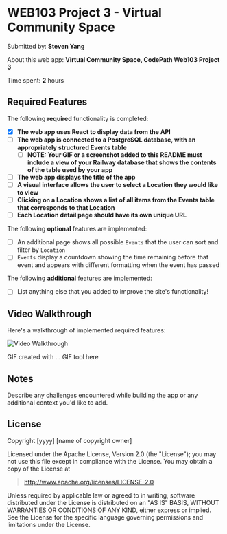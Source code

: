 # WEB103 Project 3 - Virtual Community Space

Submitted by: **Steven Yang**

About this web app: **Virtual Community Space, CodePath Web103 Project 3**

Time spent: **2** hours

## Required Features

The following **required** functionality is completed:

<!-- Make sure to check off completed functionality below -->

-   [x] **The web app uses React to display data from the API**
-   [ ] **The web app is connected to a PostgreSQL database, with an appropriately structured Events table**
    -   [ ] **NOTE: Your GIF or a screenshot added to this README must include a view of your Railway database that shows the contents of the table used by your app**
-   [ ] **The web app displays the title of the app**
-   [ ] **A visual interface allows the user to select a Location they would like to view**
-   [ ] **Clicking on a Location shows a list of all items from the Events table that corresponds to that Location**
-   [ ] **Each Location detail page should have its own unique URL**

The following **optional** features are implemented:

-   [ ] An additional page shows all possible `Events` that the user can sort and filter by `Location`
-   [ ] `Events` display a countdown showing the time remaining before that event and appears with different formatting when the event has passed

The following **additional** features are implemented:

-   [ ] List anything else that you added to improve the site's functionality!

## Video Walkthrough

Here's a walkthrough of implemented required features:

<img src='http://i.imgur.com/link/to/your/gif/file.gif' title='Video Walkthrough' width='' alt='Video Walkthrough' />

<!-- Replace this with whatever GIF tool you used! -->

GIF created with ... GIF tool here

<!-- Recommended tools:
[Kap](https://getkap.co/) for macOS
[ScreenToGif](https://www.screentogif.com/) for Windows
[peek](https://github.com/phw/peek) for Linux. -->

## Notes

Describe any challenges encountered while building the app or any additional context you'd like to add.

## License

Copyright [yyyy] [name of copyright owner]

Licensed under the Apache License, Version 2.0 (the "License"); you may not use this file except in compliance with the License. You may obtain a copy of the License at

> http://www.apache.org/licenses/LICENSE-2.0

Unless required by applicable law or agreed to in writing, software distributed under the License is distributed on an "AS IS" BASIS, WITHOUT WARRANTIES OR CONDITIONS OF ANY KIND, either express or implied. See the License for the specific language governing permissions and limitations under the License.
